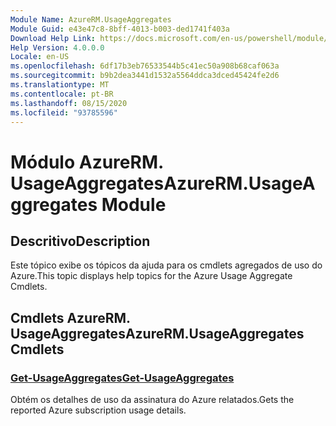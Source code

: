 ```yaml
---
Module Name: AzureRM.UsageAggregates
Module Guid: e43e47c8-8bff-4013-b003-ded1741f403a
Download Help Link: https://docs.microsoft.com/en-us/powershell/module/azurerm.usageaggregates
Help Version: 4.0.0.0
Locale: en-US
ms.openlocfilehash: 6df17b3eb76533544b5c41ec50a908b68caf063a
ms.sourcegitcommit: b9b2dea3441d1532a5564ddca3dced45424fe2d6
ms.translationtype: MT
ms.contentlocale: pt-BR
ms.lasthandoff: 08/15/2020
ms.locfileid: "93785596"
---
```

# <span data-ttu-id="8a1e6-101">Módulo AzureRM. UsageAggregates</span><span class="sxs-lookup"><span data-stu-id="8a1e6-101">AzureRM.UsageAggregates Module</span></span>
## <span data-ttu-id="8a1e6-102">Descritivo</span><span class="sxs-lookup"><span data-stu-id="8a1e6-102">Description</span></span>
<span data-ttu-id="8a1e6-103">Este tópico exibe os tópicos da ajuda para os cmdlets agregados de uso do Azure.</span><span class="sxs-lookup"><span data-stu-id="8a1e6-103">This topic displays help topics for the Azure Usage Aggregate Cmdlets.</span></span>

## <span data-ttu-id="8a1e6-104">Cmdlets AzureRM. UsageAggregates</span><span class="sxs-lookup"><span data-stu-id="8a1e6-104">AzureRM.UsageAggregates Cmdlets</span></span>
### [<span data-ttu-id="8a1e6-105">Get-UsageAggregates</span><span class="sxs-lookup"><span data-stu-id="8a1e6-105">Get-UsageAggregates</span></span>](Get-UsageAggregates.md)
<span data-ttu-id="8a1e6-106">Obtém os detalhes de uso da assinatura do Azure relatados.</span><span class="sxs-lookup"><span data-stu-id="8a1e6-106">Gets the reported Azure subscription usage details.</span></span>

